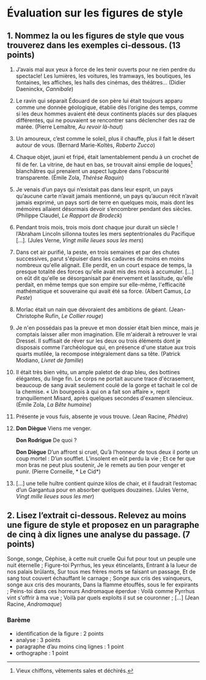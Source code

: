 # Évaluation sur les figures de style
## 1. Nommez la ou les figures de style que vous trouverez dans les exemples ci-dessous. (13 points)

1. J’avais mal aux yeux à force de les tenir ouverts pour ne rien perdre du spectacle! Les lumières, les voitures, les tramways, les boutiques, les fontaines, les affiches, les halls des cinémas, des théâtres...  (Didier Daeninckx, *Cannibale*)

2. Le ravin qui séparait Édouard de son père lui était toujours apparu comme une donnée géologique, établie dès l’origine des temps, comme si les deux hommes avaient été deux continents placés sur des plaques différentes, qui ne pouvaient se rencontrer sans déclencher des raz de marée. (Pierre Lemaître, *Au revoir là-haut*)

3. Un amoureux, c’est comme le soleil, plus il chauffe, plus il fait le désert autour de vous. (Bernard Marie-Koltès, *Roberto Zucco*)

4. Chaque objet, jauni et fripé, était lamentablement pendu à un crochet de fil de fer. La vitrine, de haut en bas, se trouvait ainsi emplie de loques[^1] blanchâtres qui prenaient un aspect lugubre dans l'obscurité transparente. (Émile Zola, *Thérèse Raquin*)

5. Je venais d’un pays qui n’existait pas dans leur esprit, un pays qu’aucune carte n’avait jamais mentionné, un pays qu’aucun récit n’avait jamais exprimé, un pays sorti de terre en quelques mois, mais dont les mémoires allaient désormais devoir s’encombrer pendant des siècles. (Philippe Claudel, *Le Rapport de Brodeck*)

6. Pendant trois mois, trois mois dont chaque jour durait un siècle ! l’Abraham Lincoln sillonna toutes les mers septentrionales du Pacifique [...]. (Jules Verne, *Vingt mille lieues sous les mers*)

7. Dans cet air purifié, la peste, en trois semaines et par des chutes successives, parut s'épuiser dans les cadavres de moins en moins nombreux qu'elle alignait. Elle perdit, en un court espace de temps, la presque totalité des forces qu'elle avait mis des mois à accumuler. [...] on eût dit qu'elle se désorganisait par énervement et lassitude, qu'elle perdait, en même temps que son empire sur elle-même, l'efficacité mathématique et souveraine qui avait été sa force. (Albert Camus, *La Peste*)

8. Morlac était un nain que dévoraient des ambitions de géant. (Jean-Christophe Rufin, *Le Collier rouge*)

9. Je n'en possédais pas la preuve et mon dossier était bien mince, mais je comptais laisser aller mon imagination. Elle m'aiderait à retrouver le vrai Dressel. Il suffisait de rêver sur les deux ou trois éléments dont je disposais comme l'archéologue qui, en présence d'une statue aux trois quarts mutilée, la recompose intégralement dans sa tête. (Patrick Modiano, *Livret de famille*)

10. Il était très bien vêtu, un ample paletot de drap bleu, des bottines élégantes, du linge fin. Le corps ne portait aucune trace d'écrasement, beaucoup de sang avait seulement coulé de la gorge et tachait le col de la chemise. « Un bourgeois à qui on a fait son affaire », reprit tranquillement Misard, après quelques secondes d'examen silencieux. (Émile Zola, *La Bête humaine*)

11. Présente je vous fuis, absente je vous trouve. (Jean Racine, *Phèdre*)

12. **Don Diègue**
	Viens me venger.

	**Don Rodrigue**
	De quoi ?

	**Don Diègue**
	D’un affront si cruel,
	Qu’à l’honneur de tous deux il porte un coup mortel :
	D’un soufflet. L’insolent en eût perdu la vie ;
	Et ce fer que mon bras ne peut plus soutenir,
	Je le remets au tien pour venger et punir.
	(Pierre Corneille, * Le Cid*)

13. [...] une telle huître contient quinze kilos de chair, et il faudrait l’estomac d’un Gargantua pour en absorber quelques douzaines. (Jules Verne, *Vingt mille lieues sous les mer*)

## 2. Lisez l’extrait ci-dessous. Relevez au moins une figure de style et proposez en un paragraphe de cinq à dix lignes une analyse du passage. (7 points)
Songe, songe, Céphise, à cette nuit cruelle 
Qui fut pour tout un peuple une nuit éternelle ; 
Figure-toi Pyrrhus, les yeux étincelants, 
Entrant à la lueur de nos palais brûlants, 
Sur tous mes frères morts se faisant un passage, 
Et de sang tout couvert échauffant le carnage ; 
Songe aux cris des vainqueurs, songe aux cris des mourants, 
Dans la flamme étouffés, sous le fer expirants ; 
Peins-toi dans ces horreurs Andromaque éperdue : 
Voilà comme Pyrrhus vint s'offrir à ma vue ; 
Voilà par quels exploits il sut se couronner ;
[...] 
(Jean Racine, *Andromaque*)

### Barème
- identification de la figure : 2 points
- analyse : 3 points
- paragraphe d’au moins cinq lignes : 1 point
- orthographe : 1 point

[^1]:	Vieux chiffons, vêtements sales et déchirés.